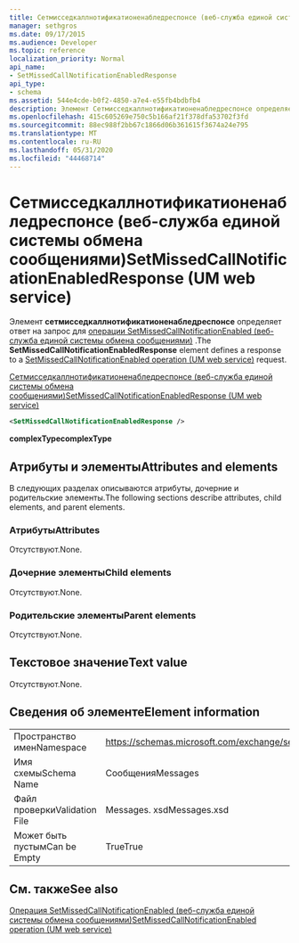 ```yaml
---
title: Сетмисседкаллнотификатионенабледреспонсе (веб-служба единой системы обмена сообщениями)
manager: sethgros
ms.date: 09/17/2015
ms.audience: Developer
ms.topic: reference
localization_priority: Normal
api_name:
- SetMissedCallNotificationEnabledResponse
api_type:
- schema
ms.assetid: 544e4cde-b0f2-4850-a7e4-e55fb4bdbfb4
description: Элемент Сетмисседкаллнотификатионенабледреспонсе определяет ответ на запрос для операции SetMissedCallNotificationEnabled (веб-служба единой системы обмена сообщениями).
ms.openlocfilehash: 415c605269e750c5b166af21f378dfa53702f3fd
ms.sourcegitcommit: 88ec988f2bb67c1866d06b361615f3674a24e795
ms.translationtype: MT
ms.contentlocale: ru-RU
ms.lasthandoff: 05/31/2020
ms.locfileid: "44468714"
---
```

# <a name="setmissedcallnotificationenabledresponse-um-web-service"></a><span data-ttu-id="8849c-103">Сетмисседкаллнотификатионенабледреспонсе (веб-служба единой системы обмена сообщениями)</span><span class="sxs-lookup"><span data-stu-id="8849c-103">SetMissedCallNotificationEnabledResponse (UM web service)</span></span>

<span data-ttu-id="8849c-104">Элемент **сетмисседкаллнотификатионенабледреспонсе** определяет ответ на запрос для [операции SetMissedCallNotificationEnabled (веб-служба единой системы обмена сообщениями)](setmissedcallnotificationenabled-operation-um-web-service.md) .</span><span class="sxs-lookup"><span data-stu-id="8849c-104">The **SetMissedCallNotificationEnabledResponse** element defines a response to a [SetMissedCallNotificationEnabled operation (UM web service)](setmissedcallnotificationenabled-operation-um-web-service.md) request.</span></span> 
  
[<span data-ttu-id="8849c-105">Сетмисседкаллнотификатионенабледреспонсе (веб-служба единой системы обмена сообщениями)</span><span class="sxs-lookup"><span data-stu-id="8849c-105">SetMissedCallNotificationEnabledResponse (UM web service)</span></span>](setmissedcallnotificationenabledresponse-um-web-service.md)
  
```xml
<SetMissedCallNotificationEnabledResponse />
```

 <span data-ttu-id="8849c-106">**complexType**</span><span class="sxs-lookup"><span data-stu-id="8849c-106">**complexType**</span></span>
## <a name="attributes-and-elements"></a><span data-ttu-id="8849c-107">Атрибуты и элементы</span><span class="sxs-lookup"><span data-stu-id="8849c-107">Attributes and elements</span></span>

<span data-ttu-id="8849c-108">В следующих разделах описываются атрибуты, дочерние и родительские элементы.</span><span class="sxs-lookup"><span data-stu-id="8849c-108">The following sections describe attributes, child elements, and parent elements.</span></span>
  
### <a name="attributes"></a><span data-ttu-id="8849c-109">Атрибуты</span><span class="sxs-lookup"><span data-stu-id="8849c-109">Attributes</span></span>

<span data-ttu-id="8849c-110">Отсутствуют.</span><span class="sxs-lookup"><span data-stu-id="8849c-110">None.</span></span>
  
### <a name="child-elements"></a><span data-ttu-id="8849c-111">Дочерние элементы</span><span class="sxs-lookup"><span data-stu-id="8849c-111">Child elements</span></span>

<span data-ttu-id="8849c-112">Отсутствуют.</span><span class="sxs-lookup"><span data-stu-id="8849c-112">None.</span></span>
  
### <a name="parent-elements"></a><span data-ttu-id="8849c-113">Родительские элементы</span><span class="sxs-lookup"><span data-stu-id="8849c-113">Parent elements</span></span>

<span data-ttu-id="8849c-114">Отсутствуют.</span><span class="sxs-lookup"><span data-stu-id="8849c-114">None.</span></span>
  
## <a name="text-value"></a><span data-ttu-id="8849c-115">Текстовое значение</span><span class="sxs-lookup"><span data-stu-id="8849c-115">Text value</span></span>

<span data-ttu-id="8849c-116">Отсутствуют.</span><span class="sxs-lookup"><span data-stu-id="8849c-116">None.</span></span>
  
## <a name="element-information"></a><span data-ttu-id="8849c-117">Сведения об элементе</span><span class="sxs-lookup"><span data-stu-id="8849c-117">Element information</span></span>

|||
|:-----|:-----|
|<span data-ttu-id="8849c-118">Пространство имен</span><span class="sxs-lookup"><span data-stu-id="8849c-118">Namespace</span></span>  <br/> |https://schemas.microsoft.com/exchange/services/2006/messages  <br/> |
|<span data-ttu-id="8849c-119">Имя схемы</span><span class="sxs-lookup"><span data-stu-id="8849c-119">Schema Name</span></span>  <br/> |<span data-ttu-id="8849c-120">Сообщения</span><span class="sxs-lookup"><span data-stu-id="8849c-120">Messages</span></span>  <br/> |
|<span data-ttu-id="8849c-121">Файл проверки</span><span class="sxs-lookup"><span data-stu-id="8849c-121">Validation File</span></span>  <br/> |<span data-ttu-id="8849c-122">Messages. xsd</span><span class="sxs-lookup"><span data-stu-id="8849c-122">Messages.xsd</span></span>  <br/> |
|<span data-ttu-id="8849c-123">Может быть пустым</span><span class="sxs-lookup"><span data-stu-id="8849c-123">Can be Empty</span></span>  <br/> |<span data-ttu-id="8849c-124">True</span><span class="sxs-lookup"><span data-stu-id="8849c-124">True</span></span>  <br/> |
   
## <a name="see-also"></a><span data-ttu-id="8849c-125">См. также</span><span class="sxs-lookup"><span data-stu-id="8849c-125">See also</span></span>



[<span data-ttu-id="8849c-126">Операция SetMissedCallNotificationEnabled (веб-служба единой системы обмена сообщениями)</span><span class="sxs-lookup"><span data-stu-id="8849c-126">SetMissedCallNotificationEnabled operation (UM web service)</span></span>](setmissedcallnotificationenabled-operation-um-web-service.md)

